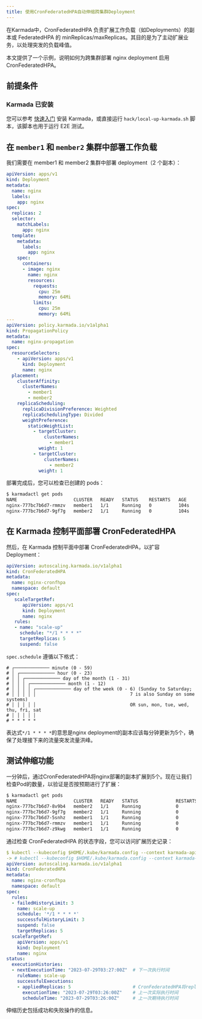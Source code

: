 ```yaml
---
title: 使用CronFederatedHPA自动伸缩跨集群Deployment
---
```


在Karmada中，CronFederatedHPA 负责扩展工作负载（如Deployments）的副本或 FederatedHPA 的 minReplicas/maxReplicas。其目的是为了主动扩展业务，以处理突发的负载峰值。

本文提供了一个示例，说明如何为跨集群部署 nginx deployment 启用CronFederatedHPA。

## 前提条件

### Karmada 已安装

您可以参考 [快速入门](https://github.com/karmada-io/karmada#quick-start) 安装 Karmada，或直接运行 `hack/local-up-karmada.sh` 脚本，该脚本也用于运行 E2E 测试。

## 在 `member1` 和 `member2` 集群中部署工作负载

我们需要在 member1 和 member2 集群中部署 deployment（2 个副本）：
```yaml
apiVersion: apps/v1
kind: Deployment
metadata:
  name: nginx
  labels:
    app: nginx
spec:
  replicas: 2
  selector:
    matchLabels:
      app: nginx
  template:
    metadata:
      labels:
        app: nginx
    spec:
      containers:
      - image: nginx
        name: nginx
        resources:
          requests:
            cpu: 25m
            memory: 64Mi
          limits:
            cpu: 25m
            memory: 64Mi
---
apiVersion: policy.karmada.io/v1alpha1
kind: PropagationPolicy
metadata:
  name: nginx-propagation
spec:
  resourceSelectors:
    - apiVersion: apps/v1
      kind: Deployment
      name: nginx
  placement:
    clusterAffinity:
      clusterNames:
        - member1
        - member2
    replicaScheduling:
      replicaDivisionPreference: Weighted
      replicaSchedulingType: Divided
      weightPreference:
        staticWeightList:
          - targetCluster:
              clusterNames:
                - member1
            weight: 1
          - targetCluster:
              clusterNames:
                - member2
            weight: 1
```

部署完成后，您可以检查已创建的 pods：
```sh
$ karmadactl get pods
NAME                     CLUSTER   READY   STATUS    RESTARTS   AGE
nginx-777bc7b6d7-rmmzv   member1   1/1     Running   0          104s
nginx-777bc7b6d7-9gf7g   member2   1/1     Running   0          104s
```

## 在 Karmada 控制平面部署 CronFederatedHPA

然后，在 Karmada 控制平面中部署 CronFederatedHPA，以扩容 Deployment：
```yaml
apiVersion: autoscaling.karmada.io/v1alpha1
kind: CronFederatedHPA
metadata:
  name: nginx-cronfhpa
  namespace: default
spec:
   scaleTargetRef:
      apiVersion: apps/v1
      kind: Deployment
      name: nginx
   rules:
   - name: "scale-up"
     schedule: "*/1 * * * *"
     targetReplicas: 5
     suspend: false
```

`spec.schedule` 遵循以下格式：
```
# ┌───────────── minute (0 - 59)
# │ ┌───────────── hour (0 - 23)
# │ │ ┌───────────── day of the month (1 - 31)
# │ │ │ ┌───────────── month (1 - 12)
# │ │ │ │ ┌───────────── day of the week (0 - 6) (Sunday to Saturday;
# │ │ │ │ │                                   7 is also Sunday on some systems)
# │ │ │ │ │                                   OR sun, mon, tue, wed, thu, fri, sat
# │ │ │ │ │
# * * * * *
```
表达式`*/1 * * * *`的意思是nginx deployment的副本应该每分钟更新为5个，确保了处理接下来的流量突发流量洪峰。

## 测试伸缩功能

一分钟后，通过CronFederatedHPA将nginx部署的副本扩展到5个。现在让我们检查Pod的数量，以验证是否按预期进行了扩展：
```sh
$ karmadactl get pods
NAME                     CLUSTER   READY   STATUS              RESTARTS   AGE
nginx-777bc7b6d7-8v9b4   member2   1/1     Running             0          18s
nginx-777bc7b6d7-9gf7g   member2   1/1     Running             0          8m2s
nginx-777bc7b6d7-5snhz   member1   1/1     Running             0          18s
nginx-777bc7b6d7-rmmzv   member1   1/1     Running             0          8m2s
nginx-777bc7b6d7-z9kwg   member1   1/1     Running             0          18s
```

通过检查 CronFederatedHPA 的状态字段，您可以访问扩展历史记录：
```yaml
$ kubectl --kubeconfig $HOME/.kube/karmada.config --context karmada-apiserver get cronfhpa -oyaml
-> # kubectl --kubeconfig $HOME/.kube/karmada.config --context karmada-apiserver get cronfhpa/nginx-cronfhpa -oyaml
apiVersion: autoscaling.karmada.io/v1alpha1
kind: CronFederatedHPA
metadata:
  name: nginx-cronfhpa
  namespace: default
spec:
  rules:
  - failedHistoryLimit: 3
    name: scale-up
    schedule: '*/1 * * * *'
    successfulHistoryLimit: 3
    suspend: false
    targetReplicas: 5
  scaleTargetRef:
    apiVersion: apps/v1
    kind: Deployment
    name: nginx
status:
  executionHistories:
  - nextExecutionTime: "2023-07-29T03:27:00Z"  # 下一次执行时间
    ruleName: scale-up
    successfulExecutions:
    - appliedReplicas: 5                       # CronFederatedHPA将replicas更新为5
      executionTime: "2023-07-29T03:26:00Z"    # 上一次实际执行时间
      scheduleTime: "2023-07-29T03:26:00Z"     # 上一次期待执行时间
```
伸缩历史包括成功和失败操作的信息。
